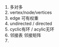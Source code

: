 1. 多对多
2. vertex/node/vertices
3. edge 可有权重
4. undirected / directed
5. cyclic有环 / acylic无环
6. 邻接表 邻接矩阵
7. 